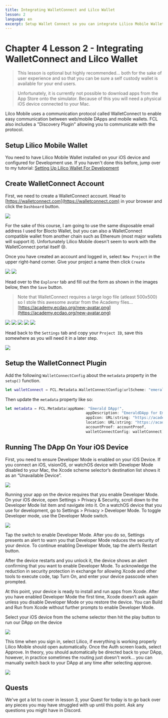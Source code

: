 ```yaml
---
title: Integrating WalletConnect and Lilco Wallet
lesson: 2
language: en
excerpt: Setup Wallet Connect so you can integrate Lilico Mobile Wallet
---
```


# Chapter 4 Lesson 2 - Integrating WalletConnect and Lilco Wallet

> This lesson is optional but highly recommended... both for the sake of user experience and so that you can be sure a self custody wallet is available for your end users.

> Unfortunately, it is currently not possible to download apps from the App Store onto the simulator. Because of this you will need a physical iOS device connected to your Mac.

Lilco Mobile uses a communication protocol called WalletConnect to enable easy communication between web/mobile DApps and mobile wallets. FCL also includes a "Discovery Plugin" allowing you to communicate with the protocol.

## Setup Lilico Mobile Wallet

You need to have Lilico Mobile Wallet installed on your iOS device and configured for Development use. If you haven't done this before, jump over to my tutorial: [Setting Up Lilico Wallet For Development](https://academy.ecdao.org/en/catalog/tutorials/setting-up-lilico-wallet-for-development)

## Create WalletConnect Account

First, we need to create a WalletConnect account. Head to [https://walletconnect.com](https://walletconnect.com) in your browser and click the `Dashboard` button.

<img src="https://i.imgur.com/i6pDsCal.png" />

For the sake of this course, I am going to use the same disposable email address I used for Blocto Wallet, but you can also a WalletConnect compatible wallet from another chain such as Ethereum (most major wallets will support it). Unfortunately Lilico Mobile doesn't seem to work with the WalletConnect portal itself 😢.

Once you have created an account and logged in, select `New Project` in the upper right-hand corner. Give your project a name then click `Create`

<img src="https://i.imgur.com/z2kyMb9l.png" />
<img src="https://i.imgur.com/HSks19ml.png" />

Head over to the `Explorer` tab and fill out the form as shown in the images below, then the `Save` button.

> Note that WalletConnect requires a large logo file (atleast 500x500) so I stole this awesome avatar from the Academy files... [https://academy.ecdao.org/new-avatar.png](https://academy.ecdao.org/new-avatar.png)

<img src="https://i.imgur.com/vqY6zsv.png" />
<img src="https://i.imgur.com/bJKf27F.png" />
<img src="https://i.imgur.com/fJjIwi2.png" />
<img src="https://i.imgur.com/yCNLBYC.png" />
<img src="https://i.imgur.com/SdQd9ym.png" />

Head back to the `Settings` tab and copy your `Project ID`, save this somewhere as you will need it in a later step.

<img src="https://i.imgur.com/QRtLeGk.png" />

## Setup the WalletConnect Plugin

Add the following `WalletConnectConfig` about the `metadata` property in the `setup()` function.

```swift
let walletConnect = FCL.Metadata.WalletConnectConfig(urlScheme: "emeraldDApp://", projectID: "485264ff93ea1a0e78e96a740c1e775d")
```

Then update the `metadata` property like so:

```swift
let metadata = FCL.Metadata(appName: "Emerald DApp!",
                                    appDescription: "EmeraldDApp for Emerald Academy",
                                    appIcon: URL(string: "https://academy.ecdao.org/ea-logo.png")!,
                                    location: URL(string: "https://academy.ecdao.org/")!,
                                    accountProof: accountProof,
                                    walletConnectConfig: walletConnect)
```

## Running The DApp On Your iOS Device

First, you need to ensure Developer Mode is enabled on your iOS Device. If you connect an iOS, visionOS, or watchOS device with Developer Mode disabled to your Mac, the Xcode scheme selector’s destination list shows it as an “Unavailable Device”.

<img src="https://docs-assets.developer.apple.com/published/98d92a626934d5dd4a0941e7dae333c2/enabling-developer-mode-on-a-device-01~dark@2x.png" />

Running your app on the device requires that you enable Developer Mode. On your iOS device, open Settings > Privacy & Security, scroll down to the Developer Mode list item and navigate into it. On a watchOS device that you use for development, go to Settings > Privacy > Developer Mode. To toggle Developer mode, use the Developer Mode switch.

<img src="https://docs-assets.developer.apple.com/published/72b149b975624bfaf5f6fb577655b200/enabling-developer-mode-on-a-device-03~dark@2x.png" />

Tap the switch to enable Developer Mode. After you do so, Settings presents an alert to warn you that Developer Mode reduces the security of your device. To continue enabling Developer Mode, tap the alert’s Restart button.

After the device restarts and you unlock it, the device shows an alert confirming that you want to enable Developer Mode. To acknowledge the reduction in security protection in exchange for allowing Xcode and other tools to execute code, tap Turn On, and enter your device passcode when prompted.

At this point, your device is ready to install and run apps from Xcode. After you have enabled Developer Mode the first time, Xcode doesn’t ask again unless you disable Developer Mode or you restore the device. You can Build and Run from Xcode without further prompts to enable Developer Mode.

Select your iOS device from the scheme selector then hit the play button to run our DApp on the device

<img src="https://i.imgur.com/UZKe84P.png" />

This time when you sign in, select Lilico, if everything is working properly Lilico Moible should open automatically. Once the Auth screen loads, select Approve. In theory, you should automatically be directed back to your DApp, however, in practice sometimes the routing just doesn't work... you can manually switch back to your DApp at any time after selecting approve.

<img src="https://i.imgur.com/UZKe84P.png" />

## Quests

We've got a lot to cover in lesson 3, your Quest for today is to go back over any pieces you may have struggled with up until this point. Ask any questions you might have in Discord.
